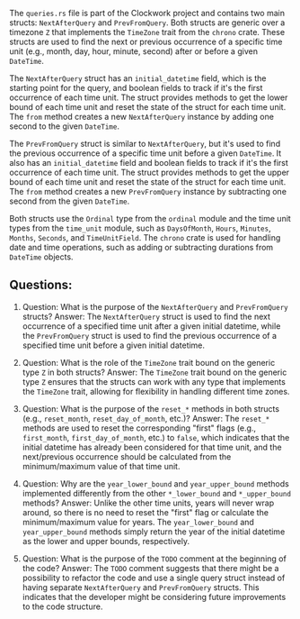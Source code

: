 The `queries.rs` file is part of the Clockwork project and contains two main structs: `NextAfterQuery` and `PrevFromQuery`. Both structs are generic over a timezone `Z` that implements the `TimeZone` trait from the `chrono` crate. These structs are used to find the next or previous occurrence of a specific time unit (e.g., month, day, hour, minute, second) after or before a given `DateTime`.

The `NextAfterQuery` struct has an `initial_datetime` field, which is the starting point for the query, and boolean fields to track if it's the first occurrence of each time unit. The struct provides methods to get the lower bound of each time unit and reset the state of the struct for each time unit. The `from` method creates a new `NextAfterQuery` instance by adding one second to the given `DateTime`.

The `PrevFromQuery` struct is similar to `NextAfterQuery`, but it's used to find the previous occurrence of a specific time unit before a given `DateTime`. It also has an `initial_datetime` field and boolean fields to track if it's the first occurrence of each time unit. The struct provides methods to get the upper bound of each time unit and reset the state of the struct for each time unit. The `from` method creates a new `PrevFromQuery` instance by subtracting one second from the given `DateTime`.

Both structs use the `Ordinal` type from the `ordinal` module and the time unit types from the `time_unit` module, such as `DaysOfMonth`, `Hours`, `Minutes`, `Months`, `Seconds`, and `TimeUnitField`. The `chrono` crate is used for handling date and time operations, such as adding or subtracting durations from `DateTime` objects.

## Questions:

1. Question: What is the purpose of the `NextAfterQuery` and `PrevFromQuery` structs?
   Answer: The `NextAfterQuery` struct is used to find the next occurrence of a specified time unit after a given initial datetime, while the `PrevFromQuery` struct is used to find the previous occurrence of a specified time unit before a given initial datetime.

2. Question: What is the role of the `TimeZone` trait bound on the generic type `Z` in both structs?
   Answer: The `TimeZone` trait bound on the generic type `Z` ensures that the structs can work with any type that implements the `TimeZone` trait, allowing for flexibility in handling different time zones.

3. Question: What is the purpose of the `reset_*` methods in both structs (e.g., `reset_month`, `reset_day_of_month`, etc.)?
   Answer: The `reset_*` methods are used to reset the corresponding "first" flags (e.g., `first_month`, `first_day_of_month`, etc.) to `false`, which indicates that the initial datetime has already been considered for that time unit, and the next/previous occurrence should be calculated from the minimum/maximum value of that time unit.

4. Question: Why are the `year_lower_bound` and `year_upper_bound` methods implemented differently from the other `*_lower_bound` and `*_upper_bound` methods?
   Answer: Unlike the other time units, years will never wrap around, so there is no need to reset the "first" flag or calculate the minimum/maximum value for years. The `year_lower_bound` and `year_upper_bound` methods simply return the year of the initial datetime as the lower and upper bounds, respectively.

5. Question: What is the purpose of the `TODO` comment at the beginning of the code?
   Answer: The `TODO` comment suggests that there might be a possibility to refactor the code and use a single query struct instead of having separate `NextAfterQuery` and `PrevFromQuery` structs. This indicates that the developer might be considering future improvements to the code structure.
